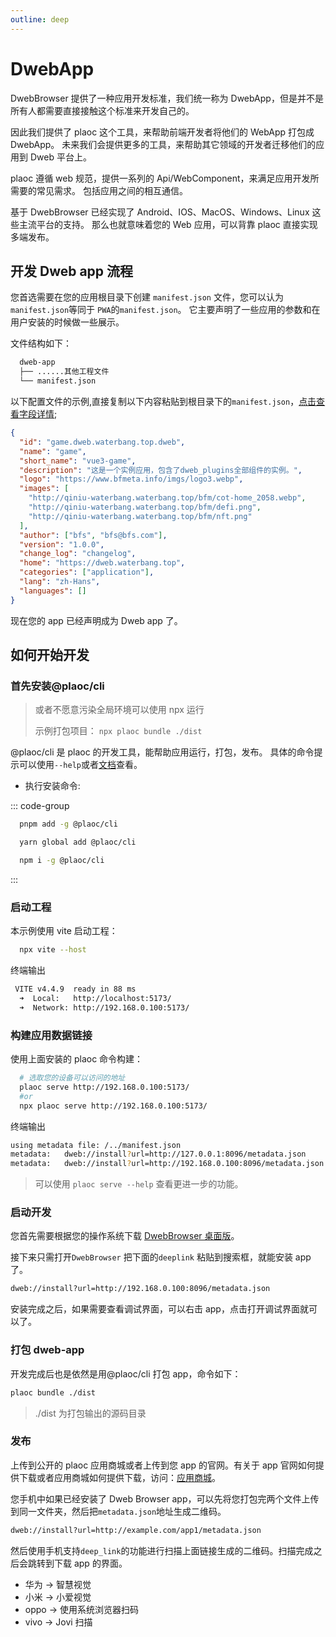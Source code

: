 ```yaml
---
outline: deep
---
```


# DwebApp

DwebBrowser 提供了一种应用开发标准，我们统一称为 DwebApp，但是并不是所有人都需要直接接触这个标准来开发自己的。

因此我们提供了 plaoc 这个工具，来帮助前端开发者将他们的 WebApp 打包成 DwebApp。
未来我们会提供更多的工具，来帮助其它领域的开发者迁移他们的应用到 Dweb 平台上。

plaoc 遵循 web 规范，提供一系列的 Api/WebComponent，来满足应用开发所需要的常见需求。
包括应用之间的相互通信。

基于 DwebBrowser 已经实现了 Android、IOS、MacOS、Windows、Linux 这些主流平台的支持。
那么也就意味着您的 Web 应用，可以背靠 plaoc 直接实现多端发布。

## 开发 Dweb app 流程

您首选需要在您的应用根目录下创建 `manifest.json` 文件，您可以认为`manifest.json`等同于 `PWA`的`manifest.json`。
它主要声明了一些应用的参数和在用户安装的时候做一些展示。

文件结构如下：

```bash
  dweb-app
  ├── ......其他工程文件
  └── manifest.json
```

以下配置文件的示例,直接复制以下内容粘贴到根目录下的`manifest.json`，[点击查看字段详情](./manifest.md);

```json
{
  "id": "game.dweb.waterbang.top.dweb",
  "name": "game",
  "short_name": "vue3-game",
  "description": "这是一个实例应用，包含了dweb_plugins全部组件的实例。",
  "logo": "https://www.bfmeta.info/imgs/logo3.webp",
  "images": [
    "http://qiniu-waterbang.waterbang.top/bfm/cot-home_2058.webp",
    "http://qiniu-waterbang.waterbang.top/bfm/defi.png",
    "http://qiniu-waterbang.waterbang.top/bfm/nft.png"
  ],
  "author": ["bfs", "bfs@bfs.com"],
  "version": "1.0.0",
  "change_log": "changelog",
  "home": "https://dweb.waterbang.top",
  "categories": ["application"],
  "lang": "zh-Hans",
  "languages": []
}
```

现在您的 app 已经声明成为 Dweb app 了。

## 如何开始开发

### 首先安装@plaoc/cli

> 或者不愿意污染全局环境可以使用 npx 运行
>
> 示例打包项目： `npx plaoc bundle ./dist`

@plaoc/cli 是 plaoc 的开发工具，能帮助应用运行，打包，发布。
具体的命令提示可以使用`--help`或者[文档](../plaoc/cli/index.md)查看。

- 执行安装命令:

::: code-group

```bash [PNPM]
  pnpm add -g @plaoc/cli
```

```bash [YARN]
  yarn global add @plaoc/cli
```

```bash [NPM]
  npm i -g @plaoc/cli
```

:::

### 启动工程

本示例使用 vite 启动工程：

```bash
  npx vite --host
```

终端输出

```bash
 VITE v4.4.9  ready in 88 ms
  ➜  Local:   http://localhost:5173/
  ➜  Network: http://192.168.0.100:5173/
```

### 构建应用数据链接

使用上面安装的 plaoc 命令构建：

```bash
  # 选取您的设备可以访问的地址
  plaoc serve http://192.168.0.100:5173/
  #or
  npx plaoc serve http://192.168.0.100:5173/
```

终端输出

```bash
using metadata file: /../manifest.json
metadata: 	dweb://install?url=http://127.0.0.1:8096/metadata.json
metadata: 	dweb://install?url=http://192.168.0.100:8096/metadata.json
```

> 可以使用 `plaoc serve --help` 查看更进一步的功能。

### 启动开发

您首先需要根据您的操作系统下载 [DwebBrowser 桌面版](https://github.com/BioforestChain/dweb_browser/releases)。

接下来只需打开`DwebBrowser` 把下面的`deeplink` 粘贴到搜索框，就能安装 app 了。

```bash
dweb://install?url=http://192.168.0.100:8096/metadata.json
```

安装完成之后，如果需要查看调试界面，可以右击 app，点击打开调试界面就可以了。

### 打包 dweb-app

开发完成后也是依然是用@plaoc/cli 打包 app，命令如下：

```bash
plaoc bundle ./dist
```

> ./dist 为打包输出的源码目录

### 发布

上传到公开的 plaoc 应用商城或者上传到您 app 的官网。有关于 app 官网如何提供下载或者应用商城如何提供下载，访问：[应用商城](./app-store.md)。

您手机中如果已经安装了 Dweb Browser app，可以先将您打包完两个文件上传到同一文件夹，然后把`metadata.json`地址生成二维码。

```bash
dweb://install?url=http://example.com/app1/metadata.json
```

然后使用手机支持`deep_link`的功能进行扫描上面链接生成的二维码。扫描完成之后会跳转到下载 app 的界面。

- 华为 -> 智慧视觉
- 小米 -> 小爱视觉
- oppo -> 使用系统浏览器扫码
- vivo -> Jovi 扫描
